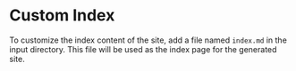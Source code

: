 # Custom Index

To customize the index content of the site, add a file named `index.md` in the input directory. 
This file will be used as the index page for the generated site.
